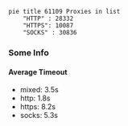
```mermaid
pie title 61109 Proxies in list
    "HTTP" : 28332
    "HTTPS": 10087
    "SOCKS" : 30836
```

### Some Info
#### Average Timeout

- mixed: 3.5s
- http: 1.8s
- https: 8.2s
- socks: 5.3s